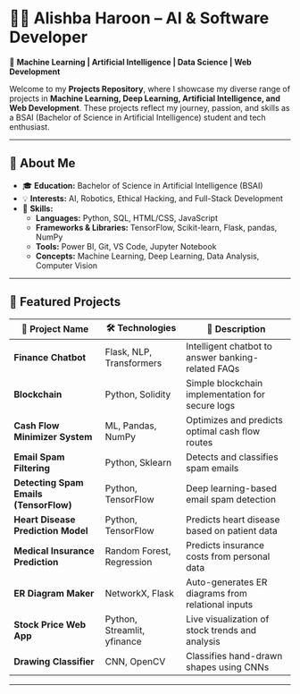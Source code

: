 # 👩‍💻 Alishba Haroon – AI & Software Developer

🚀 **Machine Learning | Artificial Intelligence | Data Science | Web Development**

Welcome to my **Projects Repository**, where I showcase my diverse range of projects in **Machine Learning, Deep Learning, Artificial Intelligence, and Web Development**. These projects reflect my journey, passion, and skills as a BSAI (Bachelor of Science in Artificial Intelligence) student and tech enthusiast.

---

## 📇 About Me

- 🎓 **Education:** Bachelor of Science in Artificial Intelligence (BSAI)  
- 💡 **Interests:** AI, Robotics, Ethical Hacking, and Full-Stack Development  
- 💼 **Skills:**  
  - **Languages:** Python, SQL, HTML/CSS, JavaScript  
  - **Frameworks & Libraries:** TensorFlow, Scikit-learn, Flask, pandas, NumPy  
  - **Tools:** Power BI, Git, VS Code, Jupyter Notebook  
  - **Concepts:** Machine Learning, Deep Learning, Data Analysis, Computer Vision  

---

## 🧠 Featured Projects

| 📂 Project Name                       | 🛠 Technologies                  | 📖 Description                                      |
|-------------------------------------|----------------------------------|----------------------------------------------------|
| **Finance Chatbot**                 | Flask, NLP, Transformers         | Intelligent chatbot to answer banking-related FAQs |
| **Blockchain**                      | Python, Solidity                 | Simple blockchain implementation for secure logs   |
| **Cash Flow Minimizer System**      | ML, Pandas, NumPy                | Optimizes and predicts optimal cash flow routes    |
| **Email Spam Filtering**            | Python, Sklearn                  | Detects and classifies spam emails                 |
| **Detecting Spam Emails (TensorFlow)**| Python, TensorFlow             | Deep learning-based email spam detection           |
| **Heart Disease Prediction Model**  | Python, TensorFlow               | Predicts heart disease based on patient data       |
| **Medical Insurance Prediction**    | Random Forest, Regression        | Predicts insurance costs from personal data        |
| **ER Diagram Maker**               | NetworkX, Flask                  | Auto-generates ER diagrams from relational inputs  |
| **Stock Price Web App**             | Python, Streamlit, yfinance      | Live visualization of stock trends and analysis    |
| **Drawing Classifier**              | CNN, OpenCV                      | Classifies hand-drawn shapes using CNNs            |

---
